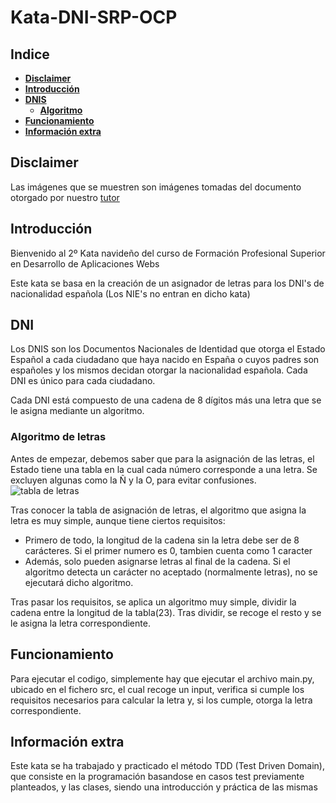 # Kata-DNI-SRP-OCP

## **Indice**
- [**Disclaimer**](#disclaimer)
- [**Introducción**](#introducción)
- [**DNIS**](#dni)
  - [**Algoritmo**](#algoritmo-de-letras)
- [**Funcionamiento**](#funcionamiento)
- [**Información extra**](#información-extra)
  
## Disclaimer
Las imágenes que se muestren son imágenes tomadas del documento otorgado por nuestro [tutor](https://github.com/dfleta)

## Introducción
Bienvenido al 2º Kata navideño del curso de Formación Profesional Superior en Desarrollo de Aplicaciones Webs

Este kata se basa en la creación de un asignador de letras para los DNI's de nacionalidad española (Los NIE's no entran en dicho kata)

## DNI
Los DNIS son los Documentos Nacionales de Identidad que otorga el Estado Español a cada ciudadano que haya nacido en España o cuyos padres son españoles y los mismos decidan otorgar la nacionalidad española. Cada DNI es único para cada ciudadano.

Cada DNI está compuesto de una cadena de 8 dígitos más una letra que se le asigna mediante un algoritmo.

### Algoritmo de letras
Antes de empezar, debemos saber que para la asignación de las letras, el Estado tiene una tabla en la cual cada número corresponde a una letra. Se excluyen algunas como la Ñ y la O, para evitar confusiones.
![tabla de letras](https://user-images.githubusercontent.com/115024410/210185121-b3a7902b-b486-4860-ac37-dcb08a68cad7.png)

Tras conocer la tabla de asignación de letras, el algoritmo que asigna la letra es muy simple, aunque tiene ciertos requisitos:

- Primero de todo, la longitud de la cadena sin la letra debe ser de 8 carácteres. Si el primer numero es 0, tambien cuenta como 1 caracter
- Además, solo pueden asignarse letras al final de la cadena. Si el algoritmo detecta un carácter no aceptado (normalmente letras), no se ejecutará dicho algoritmo.

Tras pasar los requisitos, se aplica un algoritmo muy simple, dividir la cadena entre la longitud de la tabla(23). Tras dividir, se recoge el resto y se le asigna la letra correspondiente.

## Funcionamiento
Para ejecutar el codigo, simplemente hay que ejecutar el archivo main.py, ubicado en el fichero src, el cual recoge un input, verifica si cumple los requisitos necesarios para calcular la letra y, si los cumple, otorga la letra correspondiente.

## Información extra
Este kata se ha trabajado y practicado el método TDD (Test Driven Domain), que consiste en la programación basandose en casos test previamente planteados, y las clases, siendo una introducción y práctica de las mismas






